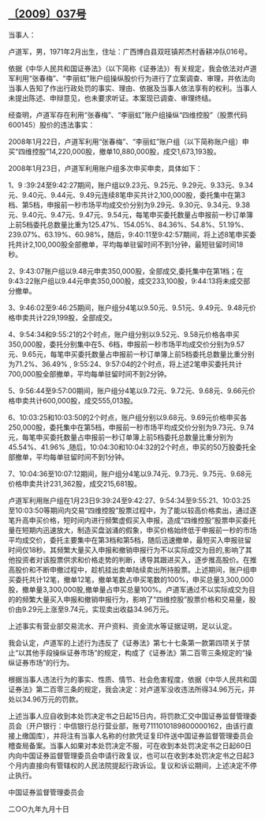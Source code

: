 ## [〔2009〕037号](http://www.csrc.gov.cn/pub/zjhpublic/G00306212/200911/t20091111_167940.htm)







当事人：

卢道军，男，1971年2月出生，住址：广西博白县双旺镇邦杰村香耕冲队016号。



依据《中华人民共和国证券法》（以下简称《证券法》）有关规定，我会依法对卢道军利用“张春梅”、“李丽虹”账户组操纵股价行为进行了立案调查、审理，并依法向当事人告知了作出行政处罚的事实、理由、依据及当事人依法享有的权利。当事人未提出陈述、申辩意见，也未要求听证。本案现已调查、审理终结。



经查明，卢道军存在利用“张春梅”、“李丽虹”账户组操纵“四维控股”（股票代码600145）股价的违法事实：



2008年1月22日，卢道军利用“张春梅”、“李丽虹”账户组（以下简称账户组）申买“四维控股”14,220,000股，撤单10,880,000股，成交1,673,193股。



2008年1月23日，卢道军利用账户组多次申买申卖，具体如下：

1、9 :39:24至9:42:27期间，账户组以9.23元、9.25元、9.29元、9.33元、9.34元、9.40元、9.44元、9.49元连续8笔申买共计2,100,000股，委托集中在第3档、第5档，申报前一秒市场平均成交价分别为9.29元、9.30元、9.34元、9.38元、9.40元、9.47元、9.47元、9.54元，每笔申买委托数量占申报前一秒订单簿上前5档委托总数量比重为125.47%、154.05%、84.36%、54.8%、51.19%、239.07%、63.19%、60.98%，随后，9:40:11至9:42:57期间，将上述8笔申买委托共计2,100,000股全部撤单，平均每单驻留时间不到1分钟，最短驻留时间18秒。

2、9:43:07账户组以9.48元申卖350,000股，全部成交,委托集中在第1档；在9:43:22账户组以9.44元申卖350,000股，成交233,100股，9:44:13将未成交部分撤单。

3、9:46:02至9:46:25期间，账户组分4笔以9.50元、9.51元、9.49元、9.48元价格申卖共计229,199股，全部成交。

4、9:54:34和9:55:21的2个时点，账户组分别以9.52元、9.58元价格各申买350,000股，委托分别集中在5、6档，申报前一秒市场平均成交价分别为9.57元、9.65元，每笔申买委托数量占申报前一秒订单簿上前5档委托总数量比重分别为71.2%、36.49% , 9:55:24、9:57:04的2个时点，将上述2笔申买委托共计700,000股全部撤单，平均每单驻留时间不到2分钟。

5、9:56:44至9:57:00期间，账户组分4笔以9.72元、9.72元、9.68元、9.66元价格申卖共计600,000股，成交555,013股。

6、10:03:25和10:03:50的2个时点，账户组分别以9.68元、9.69元价格申买各250,000股，委托集中在第5档，申报前一秒市场平均成交价分别为9.73元、9.74元，每笔申买委托数量占申报前一秒订单簿上前5档委托总数量比重分别为45.54%、41.96% ,随后，10:04:30和10:04:32的2个时点，申买的50万股委托全部撤单，平均每单驻留时间不到1分钟。

7、10:04:36至10:07:12期间，账户组分4笔以9.74元、9.73元、9.75元、9.68元价格申卖共计231,362股，成交215,681股。



卢道军利用账户组在1月23日9:39:24至9:42:27、9:54:34至9:55:21、10:03:25至10:03:50等期间内交易“四维控股”股票过程中，为了能以较高价格卖出，通过逐笔升高申买价格，短时间内进行频繁虚假买入申报，造成“四维控股”股票申买委托量在短期内迅速放大，制造买盘汹涌的假象，申买价格始终低于申报前一秒的市场平均成交价，委托主要集中在第3档和第5档，随后迅速撤单，最短买入申报驻留时间仅18秒。其频繁大量买入申报和撤销申报行为不以实际成交为目的,影响了其他投资者对该股票供求和价格走势的判断，诱导其跟进买入，逐步推高股价。在推高股价和不断申撤过程中，趁机挂出卖单陆续卖出所持股票。上述期间，账户组申买委托共计12笔，撤单12笔，撤单笔数占申买笔数的100%，申买总量3,300,000股，撤单量3,300,000股,撤单量占申买总量100%。卢道军通过不以实际成交为目的的频繁大量买入申报和撤销申报行为，影响了“四维控股”股票价格和交易量，股价由9.29元上涨至9.74元，实现卖出收益34.96万元。



上述事实有营业部交易流水、开户资料、资金流水等证据证明，足以认定。



我会认定，卢道军的上述行为违反了《证券法》第七十七条第一款第四项关于禁止“以其他手段操纵证券市场”的规定，构成了《证券法》第二百零三条规定的“操纵证券市场”的行为。

根据当事人违法行为的事实、性质、情节、社会危害程度，依据《中华人民共和国证券法》第二百零三条的规定，我会决定：对卢道军没收违法所得34.96万元，并处以34.96万元的罚款。

上述当事人应自收到本处罚决定书之日起15日内，将罚款汇交中国证券监督管理委员会（开户银行：中信银行总行营业部，账号7111010189800000162，由该行直接上缴国库），并将注有当事人名称的付款凭证复印件送中国证券监督管理委员会稽查局备案。当事人如果对本处罚决定不服，可在收到本处罚决定书之日起60日内向中国证券监督管理委员会申请行政复议，也可以在收到本处罚决定书之日起3个月内直接向有管辖权的人民法院提起行政诉讼。复议和诉讼期间，上述决定不停止执行。







中国证券监督管理委员会

二○○九年九月十日

















 







